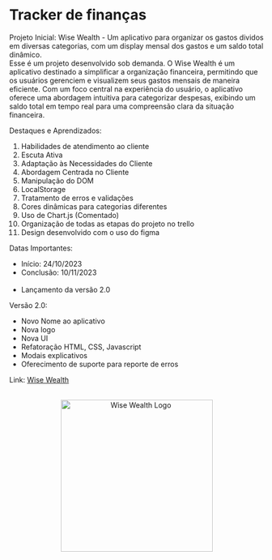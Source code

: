 <h1>Tracker de finanças</h1>

Projeto Inicial: Wise Wealth - Um aplicativo para organizar os gastos dividos em diversas categorias, com um display mensal dos gastos e um saldo total dinâmico.<br>
Esse é um projeto desenvolvido sob demanda. O Wise Wealth é um aplicativo destinado a simplificar a organização financeira, permitindo que os usuários gerenciem e visualizem seus gastos mensais de maneira eficiente. Com um foco central na experiência do usuário, o aplicativo oferece uma abordagem intuitiva para categorizar despesas, exibindo um saldo total em tempo real para uma compreensão clara da situação financeira.

Destaques e Aprendizados: <br>
<ol>
  <li>Habilidades de atendimento ao cliente</li>
  <li>Escuta Ativa</li>
  <li>Adaptação às Necessidades do Cliente</li>
  <li>Abordagem Centrada no Cliente</li>
  <li>Manipulação do DOM</li>
  <li>LocalStorage</li>
  <li>Tratamento de erros e validações</li>
  <li>Cores dinâmicas para categorias diferentes</li>
  <li>Uso de Chart.js (Comentado)</li>
  <li>Organização de todas as etapas do projeto no trello</li>
  <li>Design desenvolvido com o uso do figma</li>
</ol>

Datas Importantes: 
<ul>
  <li>Início: 24/10/2023</li>
  <li>Conclusão: 10/11/2023</li><br>
  <li>Lançamento da versão 2.0</li>
</ul>

Versão 2.0:
<ul>
  <li>Novo Nome ao aplicativo</li>
  <li>Nova logo</li>
  <li>Nova UI</li>
  <li>Refatoração HTML, CSS, Javascript</li>
  <li>Modais explicativos</li>
  <li>Oferecimento de suporte para reporte de erros</li>
</ul>

Link: <a href="https://caiorossi00.github.io/WiseWealth/">Wise Wealth</a>

<br>

<div align="center">
  <img src="https://github.com/Caiorossi00/WiseWealth/blob/master/assets/WW.png?raw=true" alt="Wise Wealth Logo" width="300"/>
</div>

